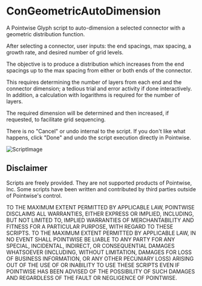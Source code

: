 # ConGeometricAutoDimension
A Pointwise Glyph script to auto-dimension a selected connector with a geometric distribution function.

After selecting a connector, user inputs: the end spacings, max spacing, a growth rate, and desired number of grid levels.

The objective is to produce a distribution which increases from the end spacings up to the max spacing from either or both ends of the connector.

This requires determining the number of layers from each end and the connector dimension; a tedious trial and error activity if done interactively.  In addition, a calculation with logarithms is required for the number of layers.

The required dimension will be determined and then increased, if requested, to facilitate grid sequencing.
   
There is no "Cancel" or undo internal to the script. If you don't like what happens, click "Done" and undo the script execution directly in Pointwise.

![ScriptImage](https://raw.github.com/pointwise/ConGeometricAutoDimension/master/ScriptImage.png)

## Disclaimer
Scripts are freely provided. They are not supported products of
Pointwise, Inc. Some scripts have been written and contributed by third
parties outside of Pointwise's control.

TO THE MAXIMUM EXTENT PERMITTED BY APPLICABLE LAW, POINTWISE DISCLAIMS
ALL WARRANTIES, EITHER EXPRESS OR IMPLIED, INCLUDING, BUT NOT LIMITED
TO, IMPLIED WARRANTIES OF MERCHANTABILITY AND FITNESS FOR A PARTICULAR
PURPOSE, WITH REGARD TO THESE SCRIPTS. TO THE MAXIMUM EXTENT PERMITTED
BY APPLICABLE LAW, IN NO EVENT SHALL POINTWISE BE LIABLE TO ANY PARTY
FOR ANY SPECIAL, INCIDENTAL, INDIRECT, OR CONSEQUENTIAL DAMAGES
WHATSOEVER (INCLUDING, WITHOUT LIMITATION, DAMAGES FOR LOSS OF BUSINESS
INFORMATION, OR ANY OTHER PECUNIARY LOSS) ARISING OUT OF THE USE OF OR
INABILITY TO USE THESE SCRIPTS EVEN IF POINTWISE HAS BEEN ADVISED OF THE
POSSIBILITY OF SUCH DAMAGES AND REGARDLESS OF THE FAULT OR NEGLIGENCE OF
POINTWISE.
	 

